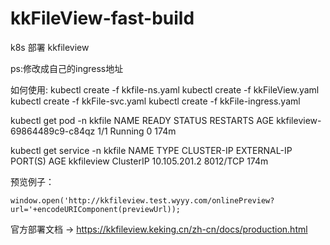 # kkFileView-fast-build
k8s 部署 kkfileview

ps:修改成自己的ingress地址

如何使用:
kubectl create -f kkfile-ns.yaml 
kubectl create -f kkFileView.yaml
kubectl create -f kkFile-svc.yaml
kubectl create -f kkFile-ingress.yaml

kubectl get pod -n kkfile
NAME                          READY   STATUS    RESTARTS   AGE
kkfileview-69864489c9-c84qz   1/1     Running   0          174m

kubectl get service -n kkfile
NAME         TYPE        CLUSTER-IP     EXTERNAL-IP   PORT(S)    AGE
kkfileview   ClusterIP   10.105.201.2   <none>        8012/TCP   174m
  

预览例子：
```
window.open('http://kkfileview.test.wyyy.com/onlinePreview?url='+encodeURIComponent(previewUrl));
```

官方部署文档 -> https://kkfileview.keking.cn/zh-cn/docs/production.html
